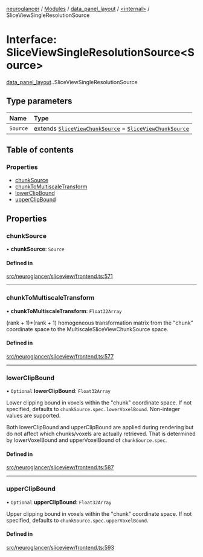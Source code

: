[neuroglancer](../README.md) / [Modules](../modules.md) / [data\_panel\_layout](../modules/data_panel_layout.md) / [<internal\>](../modules/data_panel_layout._internal_.md) / SliceViewSingleResolutionSource

# Interface: SliceViewSingleResolutionSource<Source\>

[data_panel_layout](../modules/data_panel_layout.md).[<internal>](../modules/data_panel_layout._internal_.md).SliceViewSingleResolutionSource

## Type parameters

| Name | Type |
| :------ | :------ |
| `Source` | extends [`SliceViewChunkSource`](../classes/data_panel_layout._internal_.SliceViewChunkSource.md) = [`SliceViewChunkSource`](../classes/data_panel_layout._internal_.SliceViewChunkSource.md) |

## Table of contents

### Properties

- [chunkSource](data_panel_layout._internal_.SliceViewSingleResolutionSource.md#chunksource)
- [chunkToMultiscaleTransform](data_panel_layout._internal_.SliceViewSingleResolutionSource.md#chunktomultiscaletransform)
- [lowerClipBound](data_panel_layout._internal_.SliceViewSingleResolutionSource.md#lowerclipbound)
- [upperClipBound](data_panel_layout._internal_.SliceViewSingleResolutionSource.md#upperclipbound)

## Properties

### chunkSource

• **chunkSource**: `Source`

#### Defined in

[src/neuroglancer/sliceview/frontend.ts:571](https://github.com/ActiveBrainAtlas2/neuroglancer/blob/540617bc/src/neuroglancer/sliceview/frontend.ts#L571)

___

### chunkToMultiscaleTransform

• **chunkToMultiscaleTransform**: `Float32Array`

(rank + 1)*(rank + 1) homogeneous transformation matrix from the "chunk" coordinate space to
the MultiscaleSliceViewChunkSource space.

#### Defined in

[src/neuroglancer/sliceview/frontend.ts:577](https://github.com/ActiveBrainAtlas2/neuroglancer/blob/540617bc/src/neuroglancer/sliceview/frontend.ts#L577)

___

### lowerClipBound

• `Optional` **lowerClipBound**: `Float32Array`

Lower clipping bound in voxels within the "chunk" coordinate space.  If not specified, defaults
to `chunkSource.spec.lowerVoxelBound`.  Non-integer values are supported.

Both lowerClipBound and upperClipBound are applied during rendering but do not affect which
chunks/voxels are actually retrieved.  That is determined by lowerVoxelBound and
upperVoxelBound of `chunkSource.spec`.

#### Defined in

[src/neuroglancer/sliceview/frontend.ts:587](https://github.com/ActiveBrainAtlas2/neuroglancer/blob/540617bc/src/neuroglancer/sliceview/frontend.ts#L587)

___

### upperClipBound

• `Optional` **upperClipBound**: `Float32Array`

Upper clipping bound in voxels within the "chunk" coordinate space.  If not specified, defaults
to `chunkSource.spec.upperVoxelBound`.

#### Defined in

[src/neuroglancer/sliceview/frontend.ts:593](https://github.com/ActiveBrainAtlas2/neuroglancer/blob/540617bc/src/neuroglancer/sliceview/frontend.ts#L593)
